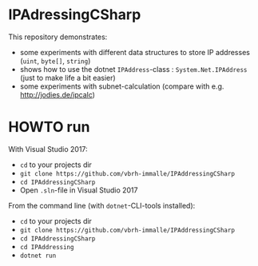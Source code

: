 # IPAdressingCSharp

This repository demonstrates:

- some experiments with different data structures to store IP addresses (`uint`, `byte[]`, `string`)
- shows how to use the dotnet `IPAddress`-class : `System.Net.IPAddress` (just to make life a bit easier)
- some experiments with subnet-calculation (compare with e.g. http://jodies.de/ipcalc)

# HOWTO run

With Visual Studio 2017:

- `cd` to your projects dir
- `git clone https://github.com/vbrh-immalle/IPAddressingCSharp`
- `cd IPAddressingCSharp`
- Open `.sln`-file in Visual Studio 2017

From the command line (with `dotnet`-CLI-tools installed):

- `cd` to your projects dir
- `git clone https://github.com/vbrh-immalle/IPAddressingCSharp`
- `cd IPAddressingCSharp`
- `cd IPAddressing`
- `dotnet run`
